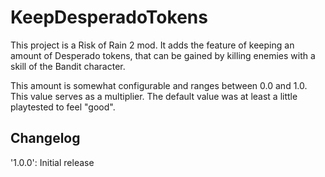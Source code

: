 # KeepDesperadoTokens
This project is a Risk of Rain 2 mod.
It adds the feature of keeping an amount of Desperado tokens, that can be gained by killing enemies with a skill of the Bandit character.

This amount is somewhat configurable and ranges between 0.0 and 1.0. This value serves as a multiplier.
The default value was at least a little playtested to feel "good".


## Changelog

'1.0.0': Initial release
